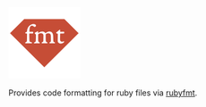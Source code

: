 ![a red, 2D gem icon stamped with the letters: F, M, T](extension.png)

Provides code formatting for ruby files via [rubyfmt](https://github.com/penelopezone/rubyfmt/).
